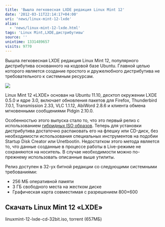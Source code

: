 ```yaml
---
title: 'Вышла легковесная LXDE редакция Linux Mint 12'
date: '2012-03-11T22:14:17+04:00'
uri: 'news/linux-mint-12-lxde'
alias: 
  - 'news/linux-mint-12-lxde.html'
tags: 'Linux Mint,LXDE,дистрибутивы'
source: ''
unixtime: 1331489657
visits: 9770
---
```

Вышла легковесная LXDE редакция Linux Mint 12, популярного дистрибутива основанного на кодовой базе Ubuntu. Главной целью которого является создание простого и дружелюбного дистрибутива не требовательного к системным ресурсам.

[![](img/2012/03/11/22-00/linux-mint-12-lxde-6973228475-o.jpg)](img/2012/03/11/22-00/linux-mint-12-lxde-6973228475-o.jpg)

Linux Mint 12 «LXDE» основан на Ubuntu 11.10, десктоп окружении LXDE 0.5.0 и ядре 3.0, включает обновления пакетов для Firefox, Thunderbird 7.0.1, Transmission 2.33, VLC 1.1.12, AbiWord 2.8.6 и клиента обмена мгновенными сообщениями Pidgin 2.10.0.

Особенностью этого выпуска стало то, что это первый релиз с использованием [гибридных ISO образов](news/isohybrid-images-ubuntu-11-10). Теперь для установки дистрибутива достаточно распаковать его на флешку или CD-диск, без необходимости использования специальных инструментов на подобии Startup Disk Creator или Unetbootin. Недостатком этого метода является то, что данные созданные в процессе работы в Live-режиме не сохраняются на носитель. В случае необходимости можно по-прежнему использовать описанные выше утилиты.

Релиз доступен в 32-ух битной редакции со следующими системными требованиями:

*   256 МБ оперативной памяти
*   3 ГБ свободного места на жестком диске
*   Графическая карта совместимая с разрешением 800×600

## Скачать Linux Mint 12 «LXDE»

linuxmint-12-lxde-cd-32bit.iso, torrent (657МБ)

